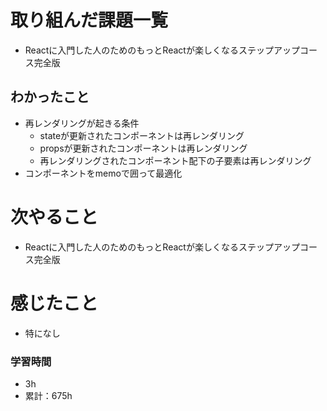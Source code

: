 # 取り組んだ課題一覧

- Reactに入門した人のためのもっとReactが楽しくなるステップアップコース完全版

## わかったこと

- 再レンダリングが起きる条件
    - stateが更新されたコンポーネントは再レンダリング
    - propsが更新されたコンポーネントは再レンダリング
    - 再レンダリングされたコンポーネント配下の子要素は再レンダリング
- コンポーネントをmemoで囲って最適化

# 次やること

- Reactに入門した人のためのもっとReactが楽しくなるステップアップコース完全版

# 感じたこと

- 特になし

### 学習時間

- 3h
- 累計：675h
